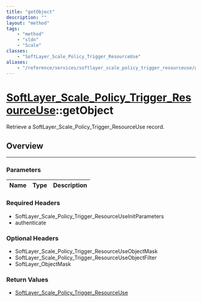 ```yaml
---
title: "getObject"
description: ""
layout: "method"
tags:
    - "method"
    - "sldn"
    - "Scale"
classes:
    - "SoftLayer_Scale_Policy_Trigger_ResourceUse"
aliases:
    - "/reference/services/softlayer_scale_policy_trigger_resourceuse/getObject"
---
```

# [SoftLayer_Scale_Policy_Trigger_ResourceUse](/reference/services/SoftLayer_Scale_Policy_Trigger_ResourceUse)::getObject

Retrieve a SoftLayer_Scale_Policy_Trigger_ResourceUse record.


## Overview 


-----

### Parameters 
|Name | Type | Description |
| --- | --- | --- |


### Required Headers
* SoftLayer_Scale_Policy_Trigger_ResourceUseInitParameters
* authenticate


### Optional Headers
* SoftLayer_Scale_Policy_Trigger_ResourceUseObjectMask
* SoftLayer_Scale_Policy_Trigger_ResourceUseObjectFilter
* SoftLayer_ObjectMask

### Return Values
* <a href='/reference/datatypes/SoftLayer_Scale_Policy_Trigger_ResourceUse'>SoftLayer_Scale_Policy_Trigger_ResourceUse </a>




